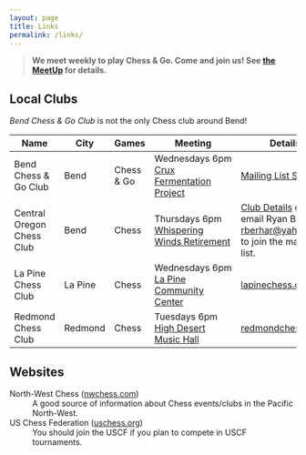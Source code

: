 ```yaml
---
layout: page
title: Links
permalink: /links/
---
```


> **We meet weekly to play Chess &amp; Go. Come and join us! See [the MeetUp][meetup] for details.**

## Local Clubs
<em>Bend Chess & Go Club</em> is not the only Chess club around Bend!

|Name|City|Games|Meeting|Details|
|---|---|---|---|---|
|Bend Chess &amp; Go Club|Bend|Chess &amp; Go|Wednesdays&nbsp;6pm<br>[Crux Fermentation Project][crux]|[Mailing List Sign-up][mailinglist]|
|Central Oregon Chess Club|Bend|Chess|Thursdays&nbsp;6pm<br><a href="https://goo.gl/maps/XCGosQLEEgiGD5tJ9">Whispering Winds Retirement</a>|<a href="https://nwchess.com/clubs/bend_cocc.html">Club Details</a> or<br>email Ryan B at<br><a href="mailto:rberhar@yahoo.com">rberhar@yahoo.com</a><br>to join the mailing list.|
|La Pine Chess Club|La Pine |Chess|Wednesdays&nbsp;6pm<br><a href="https://maps.app.goo.gl/qnsxwuWsA1LGTXrT8">La Pine Community Center</a>|<a href="https://lapinechess.com">lapinechess.com</a>|
|Redmond Chess Club|Redmond|Chess|Tuesdays&nbsp;6pm<br><a href="https://goo.gl/maps/UikSMEQfyZUicuH16">High Desert Music Hall</a>|<a href="https://redmondchess.com">redmondchess.com</a>|

## Websites
<dl>
    <dt>North-West Chess (<a href="https://nwchess.com">nwchess.com</a>)</dt>
    <dd>A good source of information about Chess events/clubs in the Pacific North-West.</dd>
    <dt>US Chess Federation (<a href="https://new.uschess.org/">uschess.org</a>)</dt>
    <dd>You should join the USCF if you plan to compete in USCF tournaments.</dd>
</dl>

[crux]: https://www.cruxfermentation.com/
[mailinglist]: https://www.subscribepage.com/o3u2m9
[meetup]: https://www.meetup.com/central-oregon-chess/

